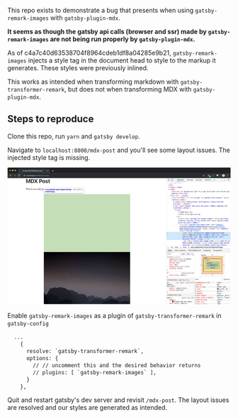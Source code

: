 This repo exists to demonstrate a bug that presents when using `gatsby-remark-images` with `gatsby-plugin-mdx`.

__It seems as though the gatsby api calls (browser and ssr) made by `gatsby-remark-images` are not being run properly by `gatsby-plugin-mdx`.__

As of c4a7c40d63538704f8964cdeb1df8a04285e9b21, `gatsby-remark-images` injects a style tag in the document head to style to the markup it generates. These styles were previously inlined.

This works as intended when transforming markdown with `gatsby-transformer-remark`, but does not when transforming MDX with `gatsby-plugin-mdx`.

## Steps to reproduce

Clone this repo, run `yarn` and `gatsby develop`.

Navigate to `localhost:8000/mdx-post` and you'll see some layout issues. The injected style tag is missing.

![](screenshot.jpg)

Enable `gatsby-remark-images` as a plugin of `gatsby-transformer-remark` in `gatsby-config`

```
  ...
    {
      resolve: `gatsby-transformer-remark`,
      options: {
        // // uncomment this and the desired behavior returns
        // plugins: [ `gatsby-remark-images` ],
      }
    },
```

Quit and restart gatsby's dev server and revisit `/mdx-post`. The layout issues are resolved and our styles are generated as intended.

